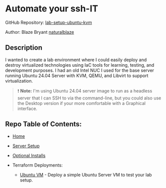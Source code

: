 # Automate your ssh-IT

GitHub Repository: [lab-setup-ubuntu-kvm](https://github.com/naturalblaze/lab-setup-ubuntu-kvm)

Author: Blaze Bryant [naturalblaze](https://github.com/naturalblaze)


## Description

I wanted to create a lab environment where I could easily deploy and destroy virtualized technologies using IaC tools for learning, testing, and development purposes. I had an old Intel NUC I used for the base server running Ubuntu 24.04 Server with KVM, QEMU, and Libvirt to support virtualization.

> :exclamation: **Note:** I'm using Ubuntu 24.04 server image to run as a headless server that I can SSH to via the command-line, but you could also use the Desktop version if your more comfortable with a Graphical interface.


## Repo Table of Contents:

- [Home](./README.md)

- [Server Setup](./Server_Setup.md)

- [Optional Installs](./Terraform_Ubuntu_Test.md)

- Terraform Deployments:

    - [Ubuntu VM](./tf-workspaces/ubuntu_vm/Ubuntu_VM.md) - Deploy a simple Ubuntu Server VM to test your lab setup.
